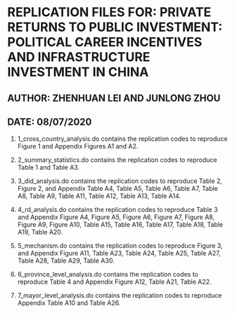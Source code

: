 # REPLICATION FILES FOR: PRIVATE RETURNS TO PUBLIC INVESTMENT: POLITICAL CAREER INCENTIVES AND INFRASTRUCTURE INVESTMENT IN CHINA
## AUTHOR: ZHENHUAN LEI AND JUNLONG ZHOU
## DATE: 08/07/2020


1. 1_cross_country_analysis.do contains the replication codes to reproduce Figure 1 and Appendix Figures A1 and A2.

2. 2_summary_statistics.do contains the replication codes to reproduce Table 1 and Table A3.

3. 3_did_analysis.do contains the replication codes to reproduce Table 2, Figure 2, and Appendix Table A4, Table A5, Table A6, Table A7, Table A8, Table A9, Table A11, Table A12, Table A13, Table A14.

4. 4_rd_analysis.do contains the replication codes to reproduce Table 3 and Appendix Figure A4, Figure A5, Figure A6, Figure A7, Figure A8, Figure A9, Figure A10, Table A15, Table A16, Table A17, Table A18, Table A19, Table A20.

5. 5_mechanism.do contains the replication codes to reproduce Figure 3, and Appendix Figure A11, Table A23, Table A24, Table A25, Table A27, Table A28, Table A29, Table A30.

6. 6_province_level_analysis.do contains the replication codes to reproduce Table 4 and Appendix Figure A12, Table A21, Table A22.

7. 7_mayor_level_analysis.do contains the replication codes to reproduce Appendix Table A10 and Table A26.
